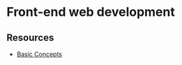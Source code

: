 # Front-end web development

## Resources

* [Basic Concepts](https://github.com/azat-co/fullstack-javascript/blob/master/chapter1/chapter1.md)

